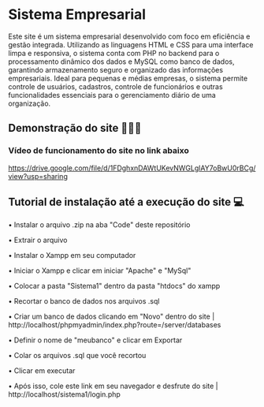 # Sistema Empresarial 

Este site é um sistema empresarial desenvolvido com foco em eficiência e gestão integrada. Utilizando as linguagens HTML e CSS para uma interface limpa e responsiva, o sistema conta com PHP no backend para o processamento dinâmico dos dados e MySQL como banco de dados, garantindo armazenamento seguro e organizado das informações empresariais. Ideal para pequenas e médias empresas, o sistema permite controle de usuários, cadastros, controle de funcionários e outras funcionalidades essenciais para o gerenciamento diário de uma organização.

## Demonstração do site 👨🏻‍🏫

### Vídeo de funcionamento do site no link abaixo

https://drive.google.com/file/d/1FDghxnDAWtUKevNWGLglAY7oBwU0rBCg/view?usp=sharing

## Tutorial de instalação até a execução do site 💻

•  Instalar o arquivo .zip na aba "Code" deste repositório 

•  Extrair o arquivo

•  Instalar o Xampp em seu computador

•  Iniciar o Xampp e clicar em iniciar "Apache" e "MySql"

•  Colocar a pasta "Sistema1" dentro da pasta "htdocs" do xampp

•  Recortar o banco de dados nos arquivos .sql

•  Criar um banco de dados clicando em "Novo" dentro do site | http://localhost/phpmyadmin/index.php?route=/server/databases

•  Definir o nome de "meubanco" e clicar em Exportar

•  Colar os arquivos .sql que você recortou

•  Clicar em executar

•  Após isso, cole este link em seu navegador e desfrute do site | http://localhost/sistema1/login.php







